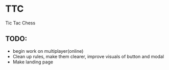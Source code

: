 <h1>TTC</h1>

<p>Tic Tac Chess</p>

<h2>TODO:</h2>

<ul>
<li>begin work on multiplayer(online)</li>
<li>Clean up rules, make them clearer, improve visuals of button and modal</li>
<li>Make landing page</li>
</ul>
